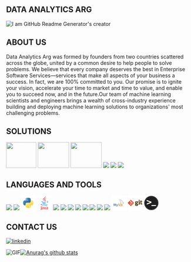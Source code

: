 ## DATA ANALYTICS ARG

![I am GitHub Readme Generator's creator](https://mvazquezmassaro.github.io/infovis/data_s.png)

## ABOUT US
Data Analytics Arg was formed by founders from two countries scattered across the globe, united by a common desire to help people to solve problems. We believe that every company deserves the best in Enterprise Software Services—services that make all aspects of your business a success. In fact, we are 100% committed to you. Our promise is to ignite your vision, accelerate your time to market and time to value, and enable you to succeed now, and in the future.Our team of machine learning scientists and engineers brings a wealth of cross-industry experience building and deploying machine learning solutions to organizations' most challenging problems.




## SOLUTIONS

<p align="center">

  <div align="left">
    
  <code><img height="70" width="82" src="https://e7.pngegg.com/pngimages/934/451/png-clipart-business-data-quality-information-extract-transform-load-computer-software-business-inteligence-blue-text-thumbnail.png"></code> <code><img height="70" width="85"
src="https://www.trustinsights.ai/wp-content/uploads/2018/08/2018-08-07_13-56-01.png"></code> <code><img height="70" width="85"
src="https://previews.123rf.com/images/rashadashurov/rashadashurov1909/rashadashurov190900084/130160531-machine-learning-infographic-10-steps-concept-data-mining-algorithm-classification-ai-icons.jpg"></code> <code><img height="70"  
src="https://cio.com.mx/wp-content/uploads/2021/02/inteligencia-artificial-manos.jpg"></code> <code><img height="70" 
src="https://miriadax-wp-uploads-pro.s3.eu-west-1.amazonaws.com/wp-content/uploads/2021/02/15080039/Data-visualization.png"></code> <code><img height="70" src="https://redfibra.mx/wp-content/uploads/que-es-cloud-computing-1.jpg"></code> 

  </div>
  </p> 



## LANGUAGES AND TOOLS

<p align="center">

  <div align="left">
  
  <code><img height="40" src="https://static.javatpoint.com/tutorial/talend/images/talend-tutorial.png"></code> <code><img height="40" 
src="https://www.r-project.org/logo/Rlogo.svg"></code> <code><img height="40" 
src="https://raw.githubusercontent.com/github/explore/80688e429a7d4ef2fca1e82350fe8e3517d3494d/topics/python/python.png"></code> <code><img height="40"
src="https://raw.githubusercontent.com/devicons/devicon/master/icons/java/java-original-wordmark.svg"></code> <code><img height="40"                                             src="https://mvazquezmassaro.github.io/infovis/powerbi.svg"></code> <code><img height="40"
src="https://mvazquezmassaro.github.io/infovis/flourish.svg"></code> <code><img height="40"
src="https://mvazquezmassaro.github.io//infovis/tableau-software.svg"></code> <code><img height="40"                                                                             src="https://upload.wikimedia.org/wikipedia/commons/thumb/f/f3/Apache_Spark_logo.svg/1200px-Apache_Spark_logo.svg.png"></code> <code><img height="40"  
src="https://www.diegocalvo.es/wp-content/uploads/2016/05/hadoop.png"></code> <code><img height="40" 
src="https://encrypted-tbn0.gstatic.com/images?q=tbn:ANd9GcQXXbaxyF5BiiHQSGWlr-j-DlN6mIYyNrFTC2THR6bNjx2DL4aHKQUQF3qxFFlkzAreAuE&usqp=CAU"></code> <code><img height="40"       src="https://mvazquezmassaro.github.io/infovis/postgresql.svg"></code> <code><img height="40" 
src="https://2s7gjr373w3x22jf92z99mgm5w-wpengine.netdna-ssl.com/wp-content/uploads/2017/06/mongoDB_black.png"></code> <code><img height="40" 
src="https://raw.githubusercontent.com/github/explore/80688e429a7d4ef2fca1e82350fe8e3517d3494d/topics/mysql/mysql.png"></code> <code><img height="40" src="https://raw.githubusercontent.com/github/explore/80688e429a7d4ef2fca1e82350fe8e3517d3494d/topics/git/git.png"></code> <code><img height="40" src="https://raw.githubusercontent.com/github/explore/80688e429a7d4ef2fca1e82350fe8e3517d3494d/topics/terminal/terminal.png"></code>

  </div>
  </p> 

  




## CONTACT US
[<img src='https://mvazquezmassaro.github.io//infovis/linkedin-svgrepo-com.svg' alt='linkedin' height='40'>](https://www.linkedin.com/in/maximiliano-vazquez-massaro-3173a170/)  
<p align="left">

  <div align="left">
    <img align="left" alt="GIF"  height="80px" src="https://media.giphy.com/media/du3J3cXyzhj75IOgvA/giphy.gif" />
  </div>



[![Anurag's github stats](https://github-readme-stats.vercel.app/api?username=data-analytics-arg)](https://github.com/anuraghazra/github-readme-stats)

